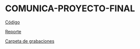 # COMUNICA-PROYECTO-FINAL
[Código](Code.ipynb)

[Reporte](https://docs.google.com/document/d/1gAljjyOBOVP1-BavUYVCo9GcFg2DOjGIGptC4Npgxyg/edit)

[Carpeta de grabaciones](https://drive.google.com/drive/folders/1HkwXsfd62vT7Ts6eN-T2kvunB1acy7F_?usp=sharing)

